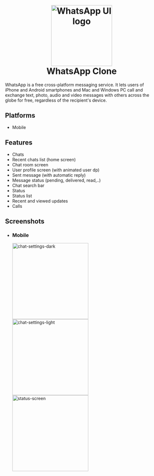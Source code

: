 <h1 align="center">
<img src="https://img.freepik.com/premium-vector/whatsapp-icon-concept_23-2147897840.jpg" height="200px" alt="WhatsApp UI logo"/>
<br>
WhatsApp Clone
</h1>


WhatsApp is a free cross-platform messaging service. It lets users of iPhone and Android smartphones and Mac and Windows PC call and exchange text, photo, audio and video messages with others across the globe for free, regardless of the recipient's device.



## Platforms

- Mobile


## Features

  - Chats
  - Recent chats list (home screen)
  - Chat room screen
  - User profile screen (with animated user dp)
  - Sent message (with automatic reply)
  - Message status (pending, delivered, read,..)
  - Chat search bar
  - Status
  - Status list
  - Recent and viewed updates
  - Calls

## Screenshots

- ### Mobile
     <img src="https://github.com/user-attachments/assets/84cb2415-859b-4b91-85d9-8775ccc25e00" alt="chat-settings-dark" width="250px" >
    <img src="https://github.com/user-attachments/assets/1beaf40f-8347-4b9c-ab1b-12acac36f7d1" alt="chat-settings-light" width="250px" />
    <img src="https://github.com/user-attachments/assets/073b49a6-c2f3-4c93-a0b3-84ce4cb6d052" alt="status-screen" width="250px" />
  </p>

